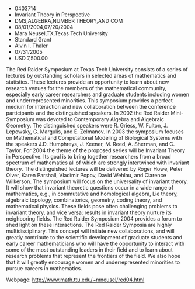 
* 0403714
* Invariant Theory in Perspective
* DMS,ALGEBRA,NUMBER THEORY,AND COM
* 08/01/2004,07/20/2004
* Mara Neusel,TX,Texas Tech University
* Standard Grant
* Alvin I. Thaler
* 07/31/2005
* USD 7,500.00

The Red Raider Symposium at Texas Tech University consists of a series of
lectures by outstanding scholars in selected areas of mathematics and
statistics. These lectures provide an opportunity to learn about new research
venues for the members of the mathematical community, especially early career
researchers and graduate students including women and underrepresented
minorities. This symposium provides a perfect medium for interaction and new
collaboration between the conference participants and the distinguished
speakers. In 2002 the Red Raider Mini-Symposium was devoted to Contemporary
Algebra and Algebraic Geometry. The distinguished speakers were R. Griess, W.
Fulton, J. Lepowsky, G. Margulis, and E. Zelmanov. In 2003 the symposium focuses
on Mathematical and Computational Modeling of Biological Systems with the
speakers J.D. Humphreys, J. Keener, M. Reed, A. Sherman, and C. Taylor. For 2004
the theme of the proposed series will be Invariant Theory in Perspective. Its
goal is to bring together researchers from a broad spectrum of mathematics all
of which are strongly intertwined with invariant theory. The distinguished
lectures will be delivered by Roger Howe, Peter Olver, Karen Parshall, Vladimir
Popov, David Wehlau, and Clarence Wilkerson. The symposium will focus on the
universality of invariant theory. It will show that invariant theoretic
questions occur in a wide range of mathematics, e.g., in commutative and
homological algebra, Lie theory, algebraic topology, combinatorics, geometry,
coding theory, and mathematical physics. These fields pose often challenging
problems to invariant theory, and vice versa: results in invariant theory
nurture its neighboring fields. The Red Raider Symposium 2004 provides a forum
to shed light on these interactions. The Red Raider Symposia are highly
multidisciplinary. This concept will initiate new collaborations, and will
greatly contribute to the scientific development of graduate students and early
career mathematicians who will have the opportunity to interact with some of the
most outstanding leaders in their field and to learn about research problems
that represent the frontiers of the field. We also hope that it will greatly
encourage women and underrepresented minorities to pursue careers in
mathematics.

Webpage: http://www.math.ttu.edu/~mneusel/red04.html

